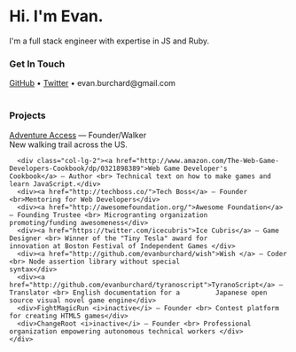 <html><head>
<meta http-equiv="content-type" content="text/html; charset=UTF-8">
<title>evanburchard.com </title>
<link href="evanburchard_files/main.css" rel="stylesheet" type="text/css">
</head>

<body>
<div class="container">
  <div class="col-lg-12">
    <div class="title">
      <h1>Hi.  I'm Evan.</h1>
      <p>I'm a full stack engineer with expertise in JS and Ruby.</p>
    </div>
    <h3 class="list-header">Get In Touch</h3>
    <a href="http://github.com/evanburchard">GitHub</a> • <a href="http://twitter.com/evanburchard">Twitter</a> • evan.burchard@gmail.com
    <br>
    <br>
    <h3 class="list-header">Projects</h3>
    <div class="row">
      <div class="col-lg-2"><a href="http://adventureaccess.org/">Adventure Access</a> — Founder/Walker <br> New walking trail across the US.</div>

      <div class="col-lg-2"><a href="http://www.amazon.com/The-Web-Game-Developers-Cookbook/dp/0321898389">Web Game Developer's       Cookbook</a> — Author <br> Technical text on how to make games and learn JavaScript.</div>
      <div><a href="http://techboss.co/">Tech Boss</a> — Founder <br>Mentoring for Web Developers</div>
      <div><a href="http://awesomefoundation.org/">Awesome Foundation</a> — Founding Trustee <br> Microgranting organization          promoting/funding awesomeness</div>
      <div><a href="https://twitter.com/icecubris">Ice Cubris</a> — Game Designer <br> Winner of the "Tiny Tesla" award for           innovation at Boston Festival of Independent Games </div>
      <div><a href="http://github.com/evanburchard/wish">Wish </a> — Coder <br> Node assertion library without special                 syntax</div>
      <div><a href="http://github.com/evanburchard/tyranoscript">TyranoScript</a> — Translator <br> English documentation for a         Japanese open source visual novel game engine</div>
      <div>FightMagicRun <i>inactive</i> — Founder <br> Contest platform for creating HTML5 games</div>
      <div>ChangeRoot <i>inactive</i> — Founder <br> Professional organization empowering autonomous technical workers </div>
    </div>
  </div>
</div>


</body></html>
